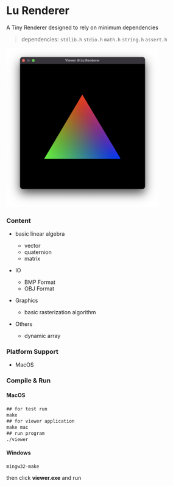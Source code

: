 # Lu Renderer

A Tiny Renderer designed to rely on minimum dependencies

> dependencies:  `stdlib.h`   `stdio.h`   `math.h`   `string.h`   `assert.h`

<img src="images/triangle_rasterization.png" width="400px" />

### Content

- basic linear algebra
  - vector
  - quaternion
  - matrix

- IO
  - BMP Format
  - OBJ Format

- Graphics
  - basic rasterization algorithm

- Others
  - dynamic array

### Platform Support

- MacOS

### Compile & Run

#### MacOS

```shell
## for test run
make
## for viewer application
make mac
## run program
./viewer
```

#### Windows

```shell
mingw32-make
```

then click **viewer.exe** and run
